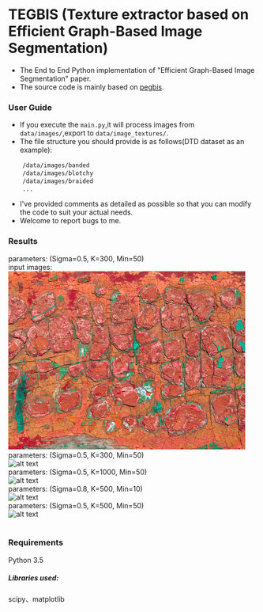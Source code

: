 # TEGBIS (Texture extractor based on Efficient Graph-Based Image Segmentation)
- The End to End Python implementation of "Efficient Graph-Based Image Segmentation" paper.
- The source code is mainly based on [pegbis](https://github.com/salaee/pegbis).

### User Guide
- If you execute the `main.py`,it will process images from `data/images/`,export to
`data/image_textures/`.
- The file structure you should provide is as follows(DTD dataset as an example):
```angular2html
    /data/images/banded
    /data/images/blotchy
    /data/images/braided
    ...
```
- I've provided comments as detailed as possible so that you can modify the code to 
  suit your actual needs.
- Welcome to report bugs to me.

### Results
parameters: (Sigma=0.5, K=300, Min=50) <br>
input images:
![original image](https://github.com/xb534/tegbis/blob/master/results/blotchy_0003.jpg)
<br>
parameters: (Sigma=0.5, K=300, Min=50) <br>
![alt text](https://github.com/salaee/egbis/blob/master/results/results_2.png)
<br>
parameters: (Sigma=0.5, K=1000, Min=50) <br>
![alt text](https://github.com/salaee/egbis/blob/master/results/results_3.png)
<br>
parameters: (Sigma=0.8, K=500, Min=10) <br>
![alt text](https://github.com/salaee/egbis/blob/master/results/results_4.png)
<br>
parameters: (Sigma=0.5, K=500, Min=50) <br>
![alt text](https://github.com/salaee/egbis/blob/master/results/results_5.png)
<br>
<br>
### Requirements
Python 3.5<br>

##### Libraries used: 
scipy、matplotlib

